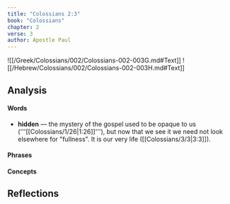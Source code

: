 ```yaml
---
title: "Colossians 2:3"
book: "Colossians"
chapter: 2
verse: 3
author: Apostle Paul
---
```

![[/Greek/Colossians/002/Colossians-002-003G.md#Text]]
![[/Hebrew/Colossians/002/Colossians-002-003H.md#Text]]

## Analysis

#### Words
- **hidden** — the mystery of the gospel used to be opaque to us ('''[[Colossians/1/26|1:26]]'''), but now that we see it we need not look elsewhere for "fullness".  It is our very life ([[Colossians/3/3|3:3]]).

#### Phrases

#### Concepts

## Reflections
